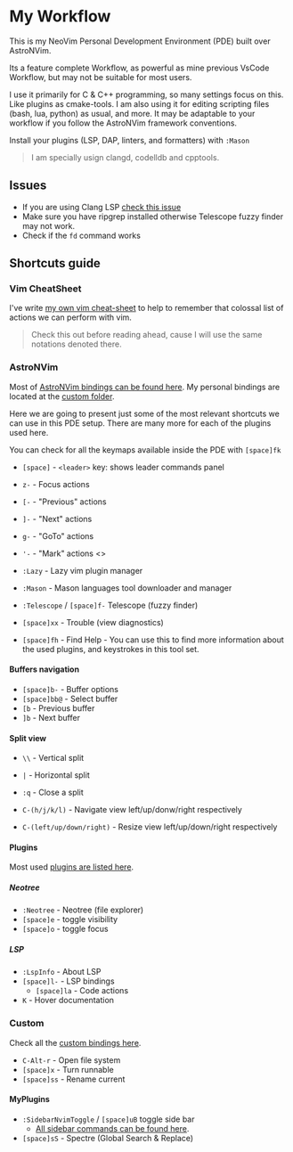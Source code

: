 # My Workflow

This is my NeoVim Personal Development Environment (PDE) built over AstroNVim.

Its a feature complete Workflow, as powerful as mine previous VsCode Workflow,
but may not be suitable for most users.

I use it primarily for C & C++ programming, so many settings focus on this.
Like plugins as cmake-tools. I am also using it for editing scripting files
(bash, lua, python) as usual, and more. It may be adaptable to your workflow
if you follow the AstroNVim framework conventions.

Install your plugins (LSP, DAP, linters, and formatters) with `:Mason`
> I am specially usign clangd, codelldb and cpptools.

## Issues

* If you are using Clang LSP [check this issue](https://github.com/neovim/nvim-lspconfig/issues/2184#issuecomment-1511154286)
* Make sure you have ripgrep installed otherwise Telescope fuzzy finder may not work.
* Check if the `fd` command works

## Shortcuts guide

### Vim CheatSheet

I've write [my own vim cheat-sheet](./vim_cheatsheet.md) to help to remember
that colossal list of actions we can perform with vim.

> Check this out before reading ahead, cause I will use the same notations
denoted there.

### AstroNVim

Most of [AstroNVim bindings can be found here](./lua/astronvim/mappings.lua).
My personal bindings are located at the [custom folder](./lua/custom/mappings.lua).

Here we are going to present just some of the most relevant shortcuts we can
use in this PDE setup. There are many more for each of the plugins used here.

You can check for all the keymaps available inside the PDE with `[space]fk`

* `[space]` - `<leader>` key: shows leader commands panel
* `z-` - Focus actions
* `[-` - "Previous" actions
* `]-` - "Next" actions
* `g-` - "GoTo" actions
* `'-` - "Mark" actions
<<!-- * `!-` - "Quick actions" -->>
* `:Lazy` - Lazy vim plugin manager
* `:Mason` - Mason languages tool downloader and manager

* `:Telescope` / `[space]f-` Telescope (fuzzy finder)
* `[space]xx` - Trouble (view diagnostics)
* `[space]fh` - Find Help - You can use this to find more information about the
used plugins, and keystrokes in this tool set.

#### Buffers navigation

* `[space]b-` - Buffer options
* `[space]bb@` - Select buffer
* `[b` - Previous buffer
* `]b` - Next buffer

#### Split view

* `\\` - Vertical split
* `|` - Horizontal split
* `:q` - Close a split

* `C-(h/j/k/l)` - Navigate view left/up/donw/right respectively
* `C-(left/up/down/right)` - Resize view left/up/down/right respectively

#### Plugins

Most used [plugins are listed here](./lua/plugins).

##### Neotree

* `:Neotree` - Neotree (file explorer)
* `[space]e` - toggle visibility
* `[space]o` - toggle focus

##### LSP

* `:LspInfo` - About LSP
* `[space]l-` - LSP bindings
  * `[space]la` - Code actions
* `K` - Hover documentation

### Custom

Check all the [custom bindings here](./lua/custom/mappings.lua).

* `C-Alt-r` - Open file system
* `[space]x` - Turn runnable
* `[space]ss` - Rename current

#### MyPlugins

* `:SidebarNvimToggle` / `[space]uB` toggle side bar
  * [All sidebar commands can be found here](https://github.com/sidebar-nvim/sidebar.nvim/blob/main/doc/sidebar.txt).
* `[space]sS` - Spectre (Global Search & Replace)
